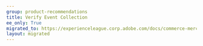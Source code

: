 ```yaml
---
group: product-recommendations
title: Verify Event Collection
ee_only: True
migrated_to: https://experienceleague.corp.adobe.com/docs/commerce-merchant-services/product-recommendations/getting-started/verify.html
layout: migrated
---
```

